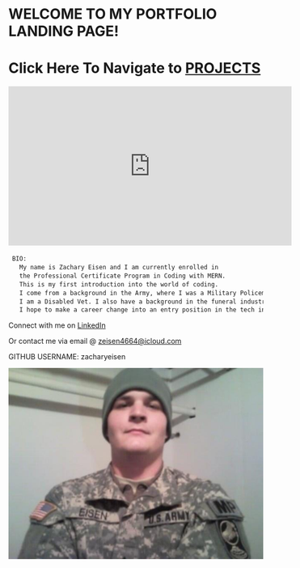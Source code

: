 #                                                                WELCOME TO MY PORTFOLIO LANDING PAGE!

# Click Here To Navigate to [PROJECTS](https://zacharyeisen.github.io/projects/)

<p align="center">

<iframe width="560" height="315" src="https://www.youtube.com/embed/b3Ax4pHYkTw" title="YouTube video player" frameborder="0" allow="accelerometer; autoplay; clipboard-write; encrypted-media; gyroscope; picture-in-picture" allowfullscreen></iframe>

   </p>
   

```markdown
 BIO:
   My name is Zachary Eisen and I am currently enrolled in 
   the Professional Certificate Program in Coding with MERN.
   This is my first introduction into the world of coding. 
   I come from a background in the Army, where I was a Military Policeman.
   I am a Disabled Vet. I also have a background in the funeral industry.
   I hope to make a career change into an entry position in the tech industry.
```
Connect with me on [LinkedIn](https://www.linkedin.com/in/zachary-eisen-407109224/)

Or contact me via email @ zeisen4664@icloud.com

GITHUB USERNAME: zacharyeisen

![](https://github.com/zacharyeisen/zacharyeisen.github.io/blob/cbf748b6066bdef42c0ca0bb54d5be66e165c89f/docs/eisenarmy.JPG?raw=true)
 


  
